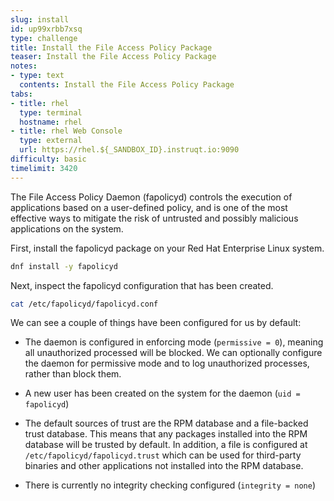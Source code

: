 ```yaml
---
slug: install
id: up99xrbb7xsq
type: challenge
title: Install the File Access Policy Package
teaser: Install the File Access Policy Package
notes:
- type: text
  contents: Install the File Access Policy Package
tabs:
- title: rhel
  type: terminal
  hostname: rhel
- title: rhel Web Console
  type: external
  url: https://rhel.${_SANDBOX_ID}.instruqt.io:9090
difficulty: basic
timelimit: 3420
---
```

The File Access Policy Daemon (fapolicyd) controls the execution of applications based on a user-defined policy, and is one of the most effective ways to mitigate the risk of untrusted and possibly malicious applications on the system.

First, install the fapolicyd package on your Red Hat Enterprise Linux system.

```bash
dnf install -y fapolicyd
```

Next, inspect the fapolicyd configuration that has been created.

```bash
cat /etc/fapolicyd/fapolicyd.conf
```

We can see a couple of things have been configured for us by default:

* The daemon is configured in enforcing mode (`permissive = 0`), meaning all unauthorized processed will be blocked. We can optionally configure the daemon for permissive mode and to log unauthorized processes, rather than block them.

* A new user has been created on the system for the daemon (`uid = fapolicyd`)

* The default sources of trust are the RPM database and a file-backed trust database. This means that any packages installed into the RPM database will be trusted by default. In addition, a file is configured at `/etc/fapolicyd/fapolicyd.trust` which can be used for third-party binaries and other applications not installed into the RPM database.

* There is currently no integrity checking configured (`integrity = none`)
